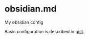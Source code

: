 # obsidian.md

My obsidian config

Basic configuration is described in [gist](https://gist.github.com/grazor/6f482c459a4079fde92463388c60bc57).
